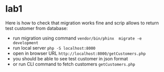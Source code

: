 # lab1
Here is how to check that migration works fine and scrip allows to return test customer from database:
* run migration using command `vendor/bin/phinx  migrate -e development`
* run local server `php -S localhost:8000`
* open in browser URL `http://localhost:8000/getCustomers.php`
* you should be able to see test customer in json format
* or run CLI command to fetch customers `getCustomers.php`